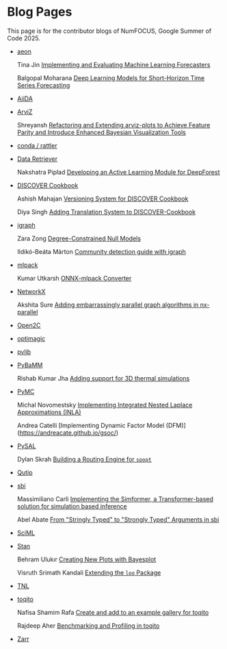 # Blog Pages

This page is for the contributor blogs of NumFOCUS, Google Summer of Code 2025.

- [aeon](https://github.com/aeon-toolkit/aeon-admin/blob/main/gsoc/gsoc-2025-projects.md)

    Tina Jin [Implementing and Evaluating Machine Learning Forecasters](https://medium.com/@jintina48/list/gsoc25-blog-11a0081fc6e2)
  
    Balgopal Moharana [Deep Learning Models for Short-Horizon Time Series Forecasting](https://medium.com/@lucifer4073/list/gsoc25-journey-a7cf92345f9a)
  
- [AiiDA](https://github.com/aiidateam/aiida-core/wiki/GSoC-2025-Projects)
- [ArviZ](https://github.com/arviz-devs/arviz/wiki/GsoC-2025-projects)
  
    Shreyansh [Refactoring and Extending arviz-plots to Achieve Feature Parity and Introduce Enhanced Bayesian Visualization Tools](https://the-broken-keyboard.github.io/posts/gsoc/)
  
- [conda / rattler](https://github.com/conda/rattler/issues/1058)
- [Data Retriever](https://github.com/weecology/retriever/wiki/GSoC-2025-Project-Ideas)

    Nakshatra Piplad [Developing an Active Learning Module for DeepForest](https://nakshatra.hashnode.dev/newsletter)

- [DISCOVER Cookbook](https://github.com/numfocus/DISCOVER-Cookbook/discussions/208)
  
     Ashish Mahajan [ Versioning System for DISCOVER Cookbook ](https://github.com/numfocus/DISCOVER-Cookbook/discussions/315)
  
     Diya Singh [Adding Translation System to DISCOVER-Cookbook](https://medium.com/@sdiya5556/my-experience-with-gsocc25-numfocus-886d223a26d5)

- [igraph](https://github.com/igraph/igraph/wiki/Mentored-Projects)
  
    Zara Zong [Degree-Constrained Null Models](https://minifinity.github.io/writing/)
  
    Ildikó-Beáta Márton [Community detection guide with igraph](https://medium.com/@marton.ildikobeata/my-first-experience-with-gsoc2025-numfocus-6d1d2c9787d0)

- [mlpack](https://github.com/mlpack/mlpack/wiki/SummerOfCodeIdeas)
  
    Kumar Utkarsh [ONNX-mlpack Converter](https://medium.com/@nvnukumarutkarsh)
    
- [NetworkX](https://networkx.org/documentation/latest/developer/projects.html)

    Akshita Sure [Adding embarrassingly parallel graph algorithms in nx-parallel](https://github.com/akshitasure12/networkx-blogs)
    
- [Open2C](https://github.com/open2c/open2c.github.io/wiki/GSoC-2025)
- [optimagic](https://github.com/optimagic-dev/optimagic/discussions/559)
- [pvlib](https://github.com/pvlib/pvlib-python/wiki/GSoC-2025-Projects)
- [PyBaMM](https://pybamm.org/gsoc/2025/)
  
    Rishab Kumar Jha [Adding support for 3D thermal simulations](https://rishab-pi.vercel.app/blog)

- [PyMC](https://github.com/pymc-devs/pymc/wiki/GSoC-2025-projects)

    Michal Novomestsky [Implementing Integrated Nested Laplace Approximations (INLA)](https://michal-novomestsky.github.io/tags/#gsoc)

    Andrea Catelli [Implementing Dynamic Factor Model (DFM)] (https://andreacate.github.io/gsoc/)

- [PySAL](https://github.com/pysal/pysal/wiki/Google-Summer-of-Code-2025)

    Dylan Skrah [Building a Routing Engine for `spopt`](https://fiendskrah.github.io/gsoc-2025-blog/)
- [Qutip](https://github.com/qutip/qutip/wiki//Google-Summer-of-Code-2025)
- [sbi](https://github.com/sbi-dev/sbi/wiki/GSoC_2025_Projects)

    Massimiliano Carli [Implementing the Simformer, a Transformer-based solution for simulation based inference](https://medium.com/@nmaax)
    
    Abel Abate [From "Stringly Typed" to "Strongly Typed" Arguments in sbi](https://portfolio-abelaba.vercel.app/blog/tag/gsoc)
  
- [SciML](https://sciml.ai/dev/#google_summer_of_code)
- [Stan](https://github.com/stan-dev/stan/wiki/GSOC-2025-Proposed-Projects)

    Behram Ulukır [Creating New Plots with Bayesplot](https://behramulukir.github.io/journal/)

    Visruth Srimath Kandali [Extending the `loo` Package](https://www.visruth.com/tags/gsoc/)
     
- [TNL](https://gitlab.com/tnl-project/tnl/-/wikis/GSoC-2025)
- [toqito](https://github.com/vprusso/toqito/wiki/GSoC-2025-Projects)

    Nafisa Shamim Rafa [Create and add to an example gallery for toqito](https://creativebinbag.github.io/Google-Summer-of-Code-Blog/)

    Rajdeep Aher [Benchmarking and Profiling in toqito](https://rajdeepaher.github.io/)
- [Zarr](https://github.com/zarr-developers/gsoc/blob/main/2025/ideas-list.md)
